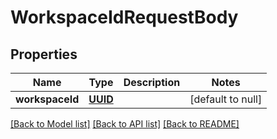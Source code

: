 # WorkspaceIdRequestBody
## Properties

Name | Type | Description | Notes
------------ | ------------- | ------------- | -------------
**workspaceId** | [**UUID**](UUID.md) |  | [default to null]

[[Back to Model list]](../README.md#documentation-for-models) [[Back to API list]](../README.md#documentation-for-api-endpoints) [[Back to README]](../README.md)

